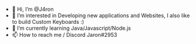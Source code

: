 - 👋 Hi, I’m @J4ron
- 👀 I’m interested in Developing new applications and Websites, I also like to build Custom Keyboards :)
- 🌱 I’m currently learning Java/Javascript/Node.js
- 📫 How to reach me / Discord Jaron#2953
<!---
J4ron/J4ron is a ✨ special ✨ repository because its `README.md` (this file) appears on your GitHub profile.
You can click the Preview link to take a look at your changes.
--->
